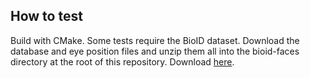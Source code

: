 ## How to test

Build with CMake. Some tests require the BioID dataset.
Download the database and eye position files and unzip them
all into the bioid-faces directory at the root of this
repository. Download [here](https://www.bioid.com/About/BioID-Face-Database).
